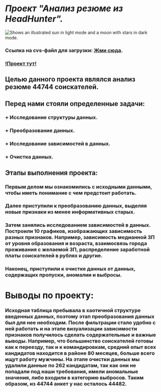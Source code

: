 # ***Проект "Анализ резюме из HeadHunter".***

<picture>
  <source media="(prefers-color-scheme: dark)" srcset="https://user-images.githubusercontent.com/25423296/163456776-7f95b81a-f1ed-45f7-b7ab-8fa810d529fa.png">
  <source media="(prefers-color-scheme: light)" srcset="https://user-images.githubusercontent.com/25423296/163456779-a8556205-d0a5-45e2-ac17-42d089e3c3f8.png">
  <img alt="Shows an illustrated sun in light mode and a moon with stars in dark mode." src="https://user-images.githubusercontent.com/25423296/163456779-a8556205-d0a5-45e2-ac17-42d089e3c3f8.png">
</picture>

### **Ссылка** на cvs-файл для загрузки: [Жми сюда](https://drive.google.com/file/d/1oMj2KfNs_XO6pEz06uciI_3LfYnrl-Fg/view?usp=sharing).
### [!Проект тут!](https://github.com/TeoEinaudi/teo-s/blob/Attestation/Attestation/Project-1.%20Ноутбук-шаблон%20(2).ipynb)

## **Целью** данного проекта являлся анализ резюме 44744 соискателей.

## Перед нами стояли определенные **задачи**:
### + Исследование структуры данных.
### + Преобразование данных.
### + Исследование зависимостей в данных.
### + Очистка данных.

## Этапы выполнения проекта:

### Первым делом мы ознакомились с исходными данными, чтобы иметь понимание с чем предстоит работать.

### Далее приступили к преобразованию данных, выделяя новые признаки из менее информативных старых.

### Затем занялись исследованием зависимостей в данных. Построили 10 графиков, изображающих зависимость разных признаков. Например, зависимость медианной ЗП от уровня образования и возраста, взаимосвязь города проживания с желаемой ЗП, распределение заработной платы соискателей в рублях и другие.

### Наконец, приступили к очистке данных от данных, содержащих пропуски, аномалии и выбросы.

# Выводы по проекту:
### Исходная таблица пребывала в хаотичной структуре введенных данных, поэтому этап преобразования данных был для нее необходим. После фильтрации стало удобно с ней работать и на этапе визуализации зависимости признаков получилось сделать содержательные и важные выводы. Например, что большинство соискателей готовы как к переезду, так и к командировкам, средний опыт всех кандидатов находится в районе 80 месяцев, больше всего ищут работу мужчины. На этапе очистки данных мы удалили данные по 262 кандидатам, так как они не попадали под наши требования, имели аномальные значения, либо входили в категорию выбросов. Таким образом, из 44744 анкет у нас осталось 44482. 
